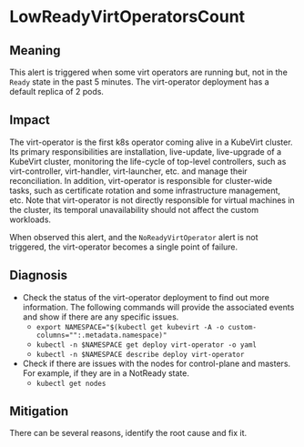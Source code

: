 # LowReadyVirtOperatorsCount 

## Meaning

This alert is triggered when some virt operators are running but, not in the `Ready` state in the past 5 minutes. The virt-operator deployment has a default replica of 2 pods.

## Impact

The virt-operator is the first k8s operator coming alive in a KubeVirt cluster. Its primary responsibilities are installation, live-update, live-upgrade of a KubeVirt cluster, monitoring the life-cycle of top-level controllers, such as virt-controller, virt-handler, virt-launcher, etc. and manage their reconciliation. In addition, virt-operator is responsible for cluster-wide tasks, such as certificate rotation and some infrastructure management, etc. Note that virt-operator is not directly responsible for virtual machines in the cluster, its temporal unavailability should not affect the custom workloads. 

When observed this alert, and the `NoReadyVirtOperator` alert is not triggered, the virt-operator becomes a single point of failure.

## Diagnosis

- Check the status of the virt-operator deployment to find out more information. The following commands will provide the associated events and show if there are any specific issues.
  - `export NAMESPACE="$(kubectl get kubevirt -A -o custom-columns="":.metadata.namespace)"`
  - `kubectl -n $NAMESPACE get deploy virt-operator -o yaml`
  - `kubectl -n $NAMESPACE describe deploy virt-operator`
- Check if there are issues with the nodes for control-plane and masters. For example, if they are in a NotReady state.
  - `kubectl get nodes`

## Mitigation

There can be several reasons, identify the root cause and fix it.
